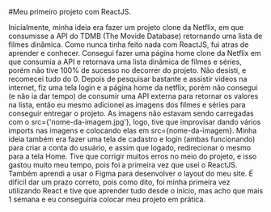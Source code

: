 #Meu primeiro projeto com ReactJS.

 Inicialmente, minha ideia era fazer um projeto clone da Netflix, em que consumisse a API do TDMB (The Movide Database)
retornando uma lista de filmes dinâmica. Como nunca tinha feito nada com ReactJS, fui atras de aprender e conhecer.
Consegui fazer uma página home clone da Netflix em que consumia a API e retornava uma lista dinâmica de filmes e séries, porém não tive
100% de sucesso no decorrer do projeto. Não desisti, e recomecei tudo do 0. Depois de pesquisar bastante e assistir videos na internet, fiz uma tela login 
e a página home da netflix, porém não consegui (e não ia dar tempo) de consumir uma API externa para retornar os valores na lista, então eu mesmo
adicionei as imagens dos filmes e séries para conseguir entregar o projeto.
 As imagens não estavam sendo carregadas com o src={'nome-da-imagem.jpg'}, logo, tive que improvisar dando vários imports nas imagens 
e colocando elas em src={nome-da-imagem}.
 Minha ideia também era fazer uma tela de cadastro e login (ambas funcionando) para criar a conta do usuário, e assim que logado, redirecionar o mesmo para
 a tela Home.
 Tive que corrigir muitos erros no meio do projeto, e isso gastou muito meu tempo, pois foi a primeira vez que usei o ReactJS.
 Também aprendi a usar o Figma para desenvolver o layout do meu site.
 É difícil dar um prazo correto, pois como dito, foi minha primeira vez utilizando React e tive que aprender tudo desde o início, mas acho que mais 1 semana e eu conseguiria
 colocar meu projeto em prática.
